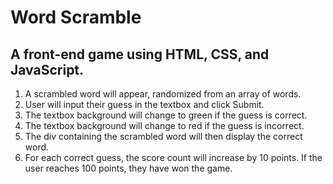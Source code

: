 # Word Scramble

## A front-end game using HTML, CSS, and JavaScript.
 
1. A scrambled word will appear, randomized from an array of words.
2. User will input their guess in the textbox and click Submit.
3. The textbox background will change to green if the guess is correct.
4. The textbox background will change to red if the guess is incorrect.
5. The div containing the scrambled word will then display the correct word.
6. For each correct guess, the score count will increase by 10 points. If the user reaches 100 points, they have won the game.

